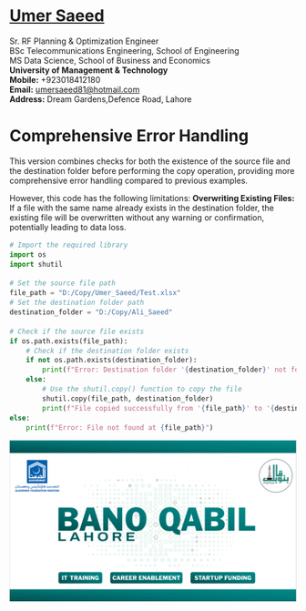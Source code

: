 #  [Umer Saeed](https://www.linkedin.com/in/engumersaeed/)
Sr. RF Planning & Optimization Engineer<br>
BSc Telecommunications Engineering, School of Engineering<br>
MS Data Science, School of Business and Economics<br>
**University of Management & Technology**<br>
**Mobile:**     +923018412180<br>
**Email:**  umersaeed81@hotmail.com<br>
**Address:** Dream Gardens,Defence Road, Lahore<br>

# Comprehensive Error Handling

This version combines checks for both the existence of the source file and the destination folder before performing the copy operation, providing more comprehensive error handling compared to previous examples.

However, this code has the following limitations:
**Overwriting Existing Files:** If a file with the same name already exists in the destination folder, the existing file will be overwritten without any warning or confirmation, potentially leading to data loss.



```python
# Import the required library
import os
import shutil

# Set the source file path
file_path = "D:/Copy/Umer_Saeed/Test.xlsx"
# Set the destination folder path
destination_folder = "D:/Copy/Ali_Saeed"

# Check if the source file exists
if os.path.exists(file_path):
    # Check if the destination folder exists
    if not os.path.exists(destination_folder):
        print(f"Error: Destination folder '{destination_folder}' not found.")
    else:
        # Use the shutil.copy() function to copy the file
        shutil.copy(file_path, destination_folder)
        print(f"File copied successfully from '{file_path}' to '{destination_folder}'.")
else:
    print(f"Error: File not found at {file_path}")
```

![](https://github.com/Umersaeed81/File_Management_Operations/blob/main/log/pic1.png?raw=true)


```python

```
